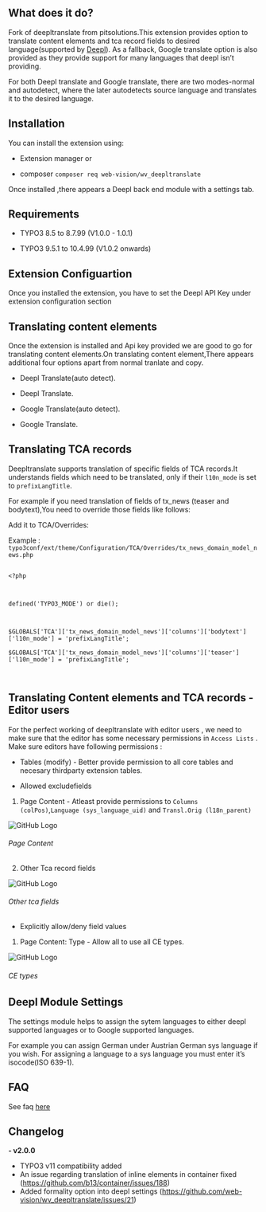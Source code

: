 
  

## What does it do?

Fork of deepltranslate from pitsolutions.This extension provides option to translate content elements and tca record fields to desired language(supported by [Deepl](https://www.deepl.com/en/api.html)). As a fallback, Google translate option is also provided as they provide support for many languages that deepl isn’t providing.

  

For both Deepl translate and Google translate, there are two modes-normal and autodetect, where the later autodetects source language and translates it to the desired language.

  

## Installation

You can install the extension using:

- Extension manager or

- composer ``` composer req web-vision/wv_deepltranslate ```

  

Once installed ,there appears a Deepl back end module with a settings tab.

## Requirements

- TYPO3 8.5 to 8.7.99 (V1.0.0 - 1.0.1)

- TYPO3 9.5.1 to 10.4.99 (V1.0.2 onwards)

  

## Extension Configuartion

  

Once you installed the extension, you have to set the Deepl API Key under extension configuration section

  
  

## Translating content elements

  

Once the extension is installed and Api key provided we are good to go for translating content elements.On translating content element,There appears additional four options apart from normal tranlate and copy.

  

- Deepl Translate(auto detect).

- Deepl Translate.

- Google Translate(auto detect).

- Google Translate.

  

## Translating TCA records

  

Deepltranslate supports translation of specific fields of TCA records.It understands fields which need to be translated, only if their ``` l10n_mode ``` is set to ``` prefixLangTitle ```.

  

For example if you need translation of fields of tx_news (teaser and bodytext),You need to override those fields like follows:

  

Add it to TCA/Overrides:

Example : ``` typo3conf/ext/theme/Configuration/TCA/Overrides/tx_news_domain_model_news.php ```

  

```

<?php

  

defined('TYPO3_MODE') or die();

  

$GLOBALS['TCA']['tx_news_domain_model_news']['columns']['bodytext']['l10n_mode'] = 'prefixLangTitle';

$GLOBALS['TCA']['tx_news_domain_model_news']['columns']['teaser']['l10n_mode'] = 'prefixLangTitle';

  

```

  

## Translating Content elements and TCA records - Editor users

  

For the perfect working of deepltranslate with editor users , we need to make sure that the editor has some necessary permissions in ``` Access Lists ``` . Make sure editors have following permissions :

  

* Tables (modify) - Better provide permission to all core tables and necesary thirdparty extension tables.

* Allowed excludefields

1. Page Content - Atleast provide permissions to ``` Columns (colPos) ```,``` Language (sys_language_uid) ``` and ``` Transl.Orig (l18n_parent) ```

![GitHub Logo](/Documentation/Images/UserManual/page-content.png)

###### Page Content

  

2. Other Tca record fields

  

![GitHub Logo](/Documentation/Images/UserManual/tca-fields.png)

###### Other tca fields

* Explicitly allow/deny field values

1. Page Content: Type - Allow all to use all CE types.

  

![GitHub Logo](/Documentation/Images/UserManual/ce-types.png)

###### CE types

  
  

## Deepl Module Settings

The settings module helps to assign the sytem languages to either deepl supported languages or to Google supported languages.

  

For example you can assign German under Austrian German sys language if you wish. For assigning a language to a sys language you must enter it’s isocode(ISO 639-1).

  

## FAQ

  

See faq [here](https://docs.typo3.org/typo3cms/extensions/wv_deepltranslate/Faq/Index.html)

  

## Changelog

 **- v2.0.0**

 - TYPO3 v11 compatibility added 
 - An issue regarding translation of inline elements in container fixed (https://github.com/b13/container/issues/188)
 - Added formality option into deepl settings (https://github.com/web-vision/wv_deepltranslate/issues/21)
